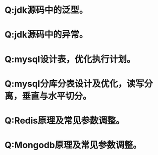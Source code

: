 Q:jdk源码中的泛型。
===

Q:jdk源码中的异常。
===

Q:mysql设计表，优化执行计划。
===

Q:mysql分库分表设计及优化，读写分离，垂直与水平切分。
===

Q:Redis原理及常见参数调整。
===

Q:Mongodb原理及常见参数调整。
===
